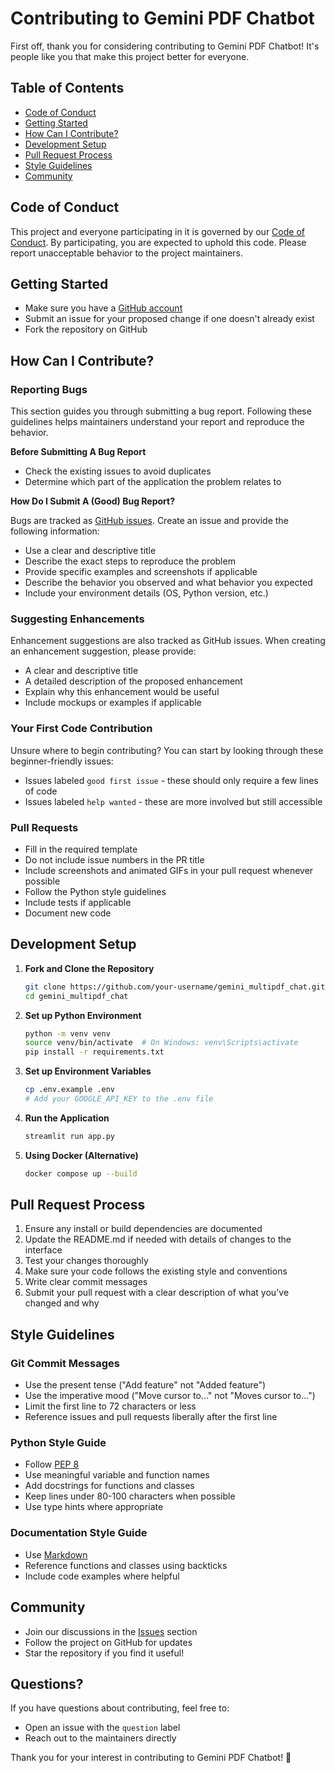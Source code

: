 # Contributing to Gemini PDF Chatbot

First off, thank you for considering contributing to Gemini PDF Chatbot! It's people like you that make this project better for everyone.

## Table of Contents

- [Code of Conduct](#code-of-conduct)
- [Getting Started](#getting-started)
- [How Can I Contribute?](#how-can-i-contribute)
- [Development Setup](#development-setup)
- [Pull Request Process](#pull-request-process)
- [Style Guidelines](#style-guidelines)
- [Community](#community)

## Code of Conduct

This project and everyone participating in it is governed by our [Code of Conduct](CODE_OF_CONDUCT.md). By participating, you are expected to uphold this code. Please report unacceptable behavior to the project maintainers.

## Getting Started

- Make sure you have a [GitHub account](https://github.com/signup)
- Submit an issue for your proposed change if one doesn't already exist
- Fork the repository on GitHub

## How Can I Contribute?

### Reporting Bugs

This section guides you through submitting a bug report. Following these guidelines helps maintainers understand your report and reproduce the behavior.

**Before Submitting A Bug Report**

- Check the existing issues to avoid duplicates
- Determine which part of the application the problem relates to

**How Do I Submit A (Good) Bug Report?**

Bugs are tracked as [GitHub issues](https://github.com/kaifcoder/gemini_multipdf_chat/issues). Create an issue and provide the following information:

- Use a clear and descriptive title
- Describe the exact steps to reproduce the problem
- Provide specific examples and screenshots if applicable
- Describe the behavior you observed and what behavior you expected
- Include your environment details (OS, Python version, etc.)

### Suggesting Enhancements

Enhancement suggestions are also tracked as GitHub issues. When creating an enhancement suggestion, please provide:

- A clear and descriptive title
- A detailed description of the proposed enhancement
- Explain why this enhancement would be useful
- Include mockups or examples if applicable

### Your First Code Contribution

Unsure where to begin contributing? You can start by looking through these beginner-friendly issues:

- Issues labeled `good first issue` - these should only require a few lines of code
- Issues labeled `help wanted` - these are more involved but still accessible

### Pull Requests

- Fill in the required template
- Do not include issue numbers in the PR title
- Include screenshots and animated GIFs in your pull request whenever possible
- Follow the Python style guidelines
- Include tests if applicable
- Document new code

## Development Setup

1. **Fork and Clone the Repository**
   ```bash
   git clone https://github.com/your-username/gemini_multipdf_chat.git
   cd gemini_multipdf_chat
   ```

2. **Set up Python Environment**
   ```bash
   python -m venv venv
   source venv/bin/activate  # On Windows: venv\Scripts\activate
   pip install -r requirements.txt
   ```

3. **Set up Environment Variables**
   ```bash
   cp .env.example .env
   # Add your GOOGLE_API_KEY to the .env file
   ```

4. **Run the Application**
   ```bash
   streamlit run app.py
   ```

5. **Using Docker (Alternative)**
   ```bash
   docker compose up --build
   ```

## Pull Request Process

1. Ensure any install or build dependencies are documented
2. Update the README.md if needed with details of changes to the interface
3. Test your changes thoroughly
4. Make sure your code follows the existing style and conventions
5. Write clear commit messages
6. Submit your pull request with a clear description of what you've changed and why

## Style Guidelines

### Git Commit Messages

- Use the present tense ("Add feature" not "Added feature")
- Use the imperative mood ("Move cursor to..." not "Moves cursor to...")
- Limit the first line to 72 characters or less
- Reference issues and pull requests liberally after the first line

### Python Style Guide

- Follow [PEP 8](https://www.python.org/dev/peps/pep-0008/)
- Use meaningful variable and function names
- Add docstrings for functions and classes
- Keep lines under 80-100 characters when possible
- Use type hints where appropriate

### Documentation Style Guide

- Use [Markdown](https://guides.github.com/features/mastering-markdown/)
- Reference functions and classes using backticks
- Include code examples where helpful

## Community

- Join our discussions in the [Issues](https://github.com/kaifcoder/gemini_multipdf_chat/issues) section
- Follow the project on GitHub for updates
- Star the repository if you find it useful!

## Questions?

If you have questions about contributing, feel free to:
- Open an issue with the `question` label
- Reach out to the maintainers directly

Thank you for your interest in contributing to Gemini PDF Chatbot! 🚀